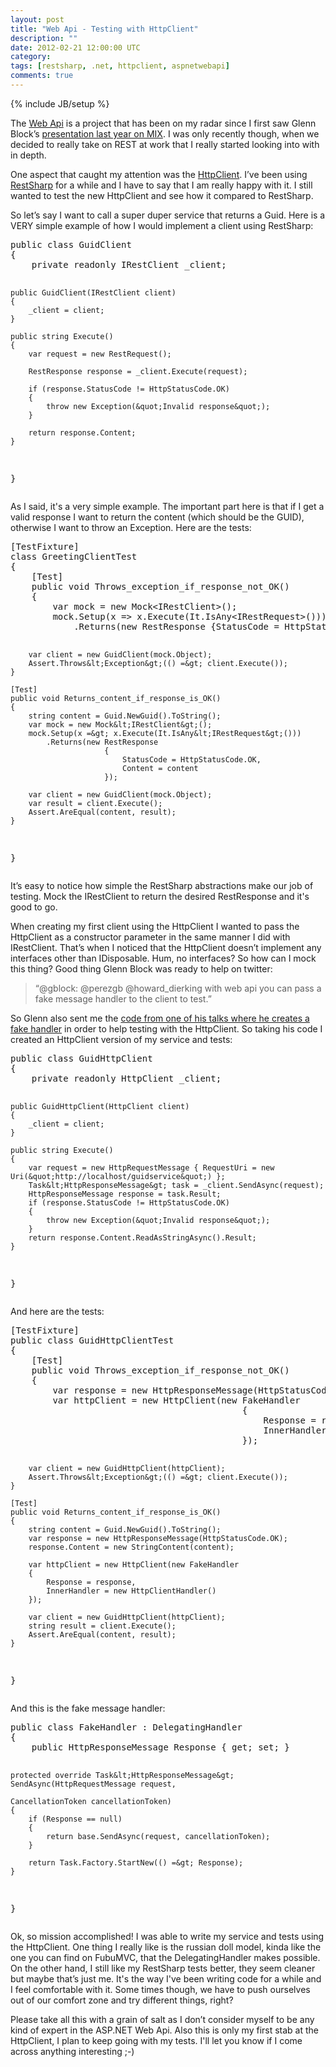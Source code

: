 ```yaml
---
layout: post
title: "Web Api - Testing with HttpClient"
description: ""
date: 2012-02-21 12:00:00 UTC
category: 
tags: [restsharp, .net, httpclient, aspnetwebapi]
comments: true
---
```

{% include JB/setup %}

<div id="post">
<p>The <a href="http://www.asp.net/web-api">Web Api</a> is a project that has been on my radar since I first saw Glenn Block&rsquo;s <a href="http://channel9.msdn.com/Events/MIX/MIX11/FRM14">presentation last year on MIX</a>. I was only recently though, when we decided to really take on REST at work that I really started looking into with in depth.</p>
<p>One aspect that caught my attention was the <a href="http://msdn.microsoft.com/en-us/library/system.net.http.httpclient(v=vs.110).aspx">HttpClient</a>. I&rsquo;ve been using <a href="https://github.com/restsharp/RestSharp">RestSharp</a> for a while and I have to say that I am really happy with it. I still wanted to test the new HttpClient and see how it compared to RestSharp.</p>
<p>So let&rsquo;s say I want to call a super duper service that returns a Guid. Here is a VERY simple example of how I would implement a client using RestSharp:</p>
<pre title="code" class="brush: csharp">
public class GuidClient
{
    private readonly IRestClient _client;

    public GuidClient(IRestClient client)
    {
        _client = client;
    }

    public string Execute()
    {
        var request = new RestRequest();

        RestResponse response = _client.Execute(request);

        if (response.StatusCode != HttpStatusCode.OK)
        {
            throw new Exception(&quot;Invalid response&quot;);
        }
        
        return response.Content;
    }
}</pre>
<p>As I said, it's a very simple example. The important part here is that if I get a valid response I want to return the content (which should be the GUID), otherwise I want to throw an Exception. Here are the tests:</p>
<pre title="code" class="brush: csharp">
[TestFixture]
class GreetingClientTest
{
    [Test]
    public void Throws_exception_if_response_not_OK()
    {
        var mock = new Mock&lt;IRestClient&gt;();
        mock.Setup(x =&gt; x.Execute(It.IsAny&lt;IRestRequest&gt;()))
            .Returns(new RestResponse {StatusCode = HttpStatusCode.BadRequest});

        var client = new GuidClient(mock.Object);
        Assert.Throws&lt;Exception&gt;(() =&gt; client.Execute());
    }

    [Test]
    public void Returns_content_if_response_is_OK()
    {
        string content = Guid.NewGuid().ToString();
        var mock = new Mock&lt;IRestClient&gt;();
        mock.Setup(x =&gt; x.Execute(It.IsAny&lt;IRestRequest&gt;()))
            .Returns(new RestResponse
                         {
                             StatusCode = HttpStatusCode.OK,
                             Content = content
                         });

        var client = new GuidClient(mock.Object);
        var result = client.Execute();
        Assert.AreEqual(content, result);
    }
}
</pre>
<p>It&rsquo;s easy to notice how simple the RestSharp abstractions make our job of testing. Mock the IRestClient to return the desired RestResponse and it's good to go.</p>
<p>When creating my first client using the HttpClient I wanted to pass the HttpClient as a constructor parameter in the same manner I did with IRestClient. That&rsquo;s when I noticed that the HttpClient doesn&rsquo;t implement any interfaces other than IDisposable. Hum, no interfaces? So how can I mock this thing? Good thing Glenn Block was ready to help on twitter:</p>
<blockquote>
<p>&ldquo;@gblock: @perezgb @howard_dierking with web api you can pass a fake message handler to the client to test.&rdquo;</p>
</blockquote>
<p>So Glenn also sent me the <a href="http://codepaste.net/d5iy14">code from one of his talks where he creates a fake handler</a> in order to help testing with the HttpClient. So taking his code I created an HttpClient version of my service and tests:</p>
<pre title="code" class="brush: csharp">
public class GuidHttpClient
{
    private readonly HttpClient _client;

    public GuidHttpClient(HttpClient client)
    {
        _client = client;
    }

    public string Execute()
    {
        var request = new HttpRequestMessage { RequestUri = new Uri(&quot;http://localhost/guidservice&quot;) };
        Task&lt;HttpResponseMessage&gt; task = _client.SendAsync(request);
        HttpResponseMessage response = task.Result;
        if (response.StatusCode != HttpStatusCode.OK)
        {
            throw new Exception(&quot;Invalid response&quot;);
        }
        return response.Content.ReadAsStringAsync().Result;
    }
}</pre>
<p>And here are the tests:</p>
<pre title="code" class="brush: csharp">
[TestFixture]
public class GuidHttpClientTest
{
    [Test]
    public void Throws_exception_if_response_not_OK()
    {
        var response = new HttpResponseMessage(HttpStatusCode.BadRequest);
        var httpClient = new HttpClient(new FakeHandler
                                            {
                                                Response = response,
                                                InnerHandler = new HttpClientHandler()
                                            });

        var client = new GuidHttpClient(httpClient);
        Assert.Throws&lt;Exception&gt;(() =&gt; client.Execute());
    }

    [Test]
    public void Returns_content_if_response_is_OK()
    {
        string content = Guid.NewGuid().ToString();
        var response = new HttpResponseMessage(HttpStatusCode.OK);
        response.Content = new StringContent(content);

        var httpClient = new HttpClient(new FakeHandler
        {
            Response = response,
            InnerHandler = new HttpClientHandler()
        });

        var client = new GuidHttpClient(httpClient);
        string result = client.Execute();
        Assert.AreEqual(content, result);
    }
}</pre>
<p>And this is the fake message handler:</p>
<pre title="code" class="brush: csharp">
public class FakeHandler : DelegatingHandler
{
    public HttpResponseMessage Response { get; set; }

    protected override Task&lt;HttpResponseMessage&gt; SendAsync(HttpRequestMessage request,
                                                           CancellationToken cancellationToken)
    {
        if (Response == null)
        {
            return base.SendAsync(request, cancellationToken);
        }

        return Task.Factory.StartNew(() =&gt; Response);
    }
}</pre>
<p>Ok, so mission accomplished! I was able to write my service and tests using the HttpClient. One thing I really like is the russian doll model, kinda like the one you can find on FubuMVC, that the DelegatingHandler makes possible. On the other hand, I still like my RestSharp tests better, they seem cleaner but maybe that&rsquo;s just me. It's the way I've been writing code for a while and I feel comfortable with it. Some times though, we have to push ourselves out of our comfort zone and try different things, right?</p>
<p>Please take all this with a grain of salt as I don&rsquo;t consider myself to be any kind of expert in the ASP.NET Web Api. Also this is only my first stab at the HttpClient, I plan to keep going with my tests. I'll let you know if I come across anything interesting ;-)</p>
</div>